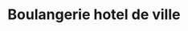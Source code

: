 ---
title: "Boulangerie hotel de ville"
url: /villeneuve-dascq/boulangerie-hotel-de-ville/
shop: Bäckerei
---